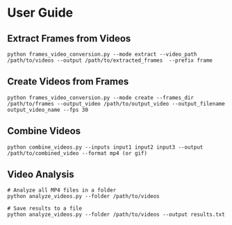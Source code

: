 # User Guide

## Extract Frames from Videos
```
python frames_video_conversion.py --mode extract --video_path /path/to/videos --output /path/to/extracted_frames  --prefix frame
```

## Create Videos from Frames
```
python frames_video_conversion.py --mode create --frames_dir /path/to/frames --output_video /path/to/output_video --output_filename output_video_name --fps 30 
```

## Combine Videos
```
python combine_videos.py --inputs input1 input2 input3 --output /path/to/combined_video --format mp4 (or gif)
```

## Video Analysis
```
# Analyze all MP4 files in a folder
python analyze_videos.py --folder /path/to/videos

# Save results to a file
python analyze_videos.py --folder /path/to/videos --output results.txt
```
